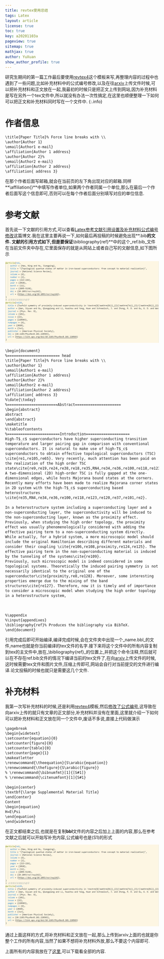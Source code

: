 ```yaml
---
title: revtex使用总结
tags: Latex
layout: article
license: true
toc: true
key: a20201103a
pageview: true
sitemap: true
mathjax: true
author: YuXuan
show_author_profile: true
---
```

研究生期间的第一篇工作最后要使用[revtex4](https://journals.aps.org/revtex)这个模板来写,再整理内容的过程中也遇到了一些问题,比如补充材料中的公式编号修改,以及在往[arxiv](https://arxiv.org/)上传文件时候,可以把补充材料和正文放在一起,我最初的时候只是把正文上传到网站,因为补充材料是写在另外一个tex文件中,所以就没有办法一次性搞定,在这里也顺便整理一下如何可以把正文和补充材料同时写在一个文件中.
{:.info}
<!--more-->
# 作者信息
```shell
\title{Paper Title}% Force line breaks with \\
\author{Author 1}  
\email{Author1 e-mail}
\affiliation{Author 1 address}
\author{Author 2}%
\email{Author2 e-mail}
\affiliation{Author 2 address}
\affiliation{ address 3}
```

在那个作者后面写邮箱,就会在当前页的左下角出现对应的邮箱.同样**\affiliation{}**中填写作者单位,如果两个作者同属一个单位,那么在最后一个作者后面写这个信息即可,否则可以在每个作者后面分别填写对应的单位信息.


# 参考文献
首先说一下文献的引用方式,可以查看[Latex参考文献引用设置及补充材料公式编号修改](https://yxli8023.github.io/2020/07/07/latex-cite.html)这篇博文.我在这里主要再说一下,如何最后再投稿的时候避免出现**.bib**的文件.
文献的引用方式如下,但是要保证**\bibliography{ref}**中的这个_ref.bib_文件在当前文件夹中存在,它里面保存的就是从网站上或者自己写的文献信息,如下图所示

![png](/assets/images/latex/ref1.png)

```shell
\begin{document}
%======================== head
\title{Paper Title}% Force line breaks with \\
\author{Author 1}
\email{Author1 e-mail}
\affiliation{Author 1 address}
\author{Author 2}%
\email{Author2 e-mail}
\affiliation{Author 2 address}
\affiliation{ address 3}
%\date{\today}
%=======================Abstract=====================
\begin{abstract}
abstract
\end{abstract}
\maketitle
%\tableofcontents
%========================Introduction====================
High-T$_c$ superconductors have higher superconducting transition temperature and larger pairing gap in comparison with conventional superconductors. It is natural to make use of high-T$_c$ superconductors to obtain effective topological superconductors (TSC) \cite{re1,re105,re65}. Very recently, much attention has been paid on the realization of the high order TSC state\cite{re9,re19,re24,re38,re18,re35,RN4,re34,re36,re100,re118,re123,re120,re37,re101,re2,re23,re21,re32,re115,re116,re117,re119,re121,re122,re26,re10}.
A two-dimensional (2D) high-order TSC is fully gapped at the one-dimensional edges, while hosts Majorana bound states at the corners. Recently many efforts have been made to realize Majorana corner states in 2D system with the high-T$_c$ superconducting based heterostructures \cite{re35,RN4,re34,re36,re100,re118,re123,re120,re37,re101,re2}.

In a heterostructure system including a superconducting layer and a non-superconducting layer, the superconductivity will be induced to the non-superconducting layer, known as the proximity effect.
Previously, when studying the high order topology, the proximity effect was usually phenomenologically considered with adding the effective pairing term to a non-superconducting system directly.
While actually, for a hybrid system, a more microscopic model should include the original Hamiltonian describing different materials and consider their coupling \cite{re106,re108,proximity,re124,re125}. The effective pairing term in the non-superconducting material is induced by the tunneling of the systems\cite{re109}.
Previously, such microscopic model is indeed considered in some topological systems. Theoretically the induced pairing symmetry is not necessarily identical to the original one of the superconductor\cite{proximity,re8,re128}. Moreover, some interesting properties emerge due to the mixing of the band structures\cite{re127}. Therefore, now it is timely and of importance to consider a microscopic model when studying the high order topology in a heterostructure system, 



%\appendix
%\input{appendixes}
\bibliography{ref}% Produces the bibliography via BibTeX.
\end{document}
```
引用完成后即可开始编译,编译完成时候,会在文件夹中出现一个_name.bbl_的文件,name也就是你当前编译的tex文件的名字.接下来将这个文件中的所有内容复制到tex的主文件中,放在_\bibliography{ref}_的位置上,并把这个命令注释,然后就可以在不存在ref.bib文件的情况下编译当前的tex文件了,在向[arxiv](https://arxiv.org/)上传文件的时候,这时候需要tex文件和图片文件,压缩上传即可,网站会自行对当前提交的文件进行编译.论文投稿的时候也就只是需要这几个文件.

# 补充材料
我第一次写补充材料的时候,还是利用[revtex4](https://journals.aps.org/revtex)模板,然后[修改了公式编号](https://yxli8023.github.io/2020/07/07/latex-cite.html),这导致在向arxiv上传的就只有文章的正文部分,补充材料并没有在里面,这里就介绍一下如何可以把补充材料和正文放在同一个文件中,废话不多说,直接上代码做演示
```shell
\pagebreak
\begin{widetext}
\setcounter{equation}{0}
\setcounter{figure}{0}
\setcounter{table}{0}
\setcounter{page}{1}
\makeatletter
\renewcommand{\theequation}{S\arabic{equation}}
\renewcommand{\thefigure}{S\arabic{figure}}
% \renewcommand{\bibnumfmt}[1]{[S#1]}
% \renewcommand{\citenumfont}[1]{S#1}

\begin{center}
\textbf{\large Supplemental Material Title}
\end{center}
Content
\begin{equation}
H=E\Psi
\end{equation}
\end{widetext}

```
在正文都结束之后,也就是在复制**bbl**文件的内容之后加上上面的内容,那么在参考文献之后就可以开始写补充内容,公式编号也是(S1)的形式

![png](/assets/images/latex/ref1.png)

通过上面这样的方式,将补充材料和正文放在一起,那么上传到arxiv上面的也就是你整个工作的所有内容,当然了如果不想将补充材料外放,那么不要这个内容即可.

上面所有的内容我放在了[这里](/assets/pdf/revtex.zip),可以下载看全部的内容.